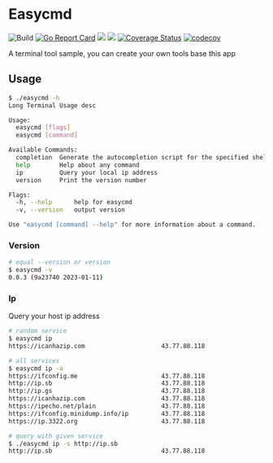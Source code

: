 # Easycmd 
![Build](https://github.com/sincerefly/easycmd/workflows/Build/badge.svg)
[![Go Report Card](https://goreportcard.com/badge/github.com/sincerefly/easycmd)](https://goreportcard.com/report/github.com/sincerefly/easycmd)
<a href="https://opensource.org/licenses/MIT"><img src="https://img.shields.io/badge/license-MIT-_red.svg"></a>
<a href="https://github.com/sincerefly/easycmd/issues"><img src="https://img.shields.io/badge/contributions-welcome-brightgreen.svg?style=flat"></a>
<a href='https://coveralls.io/github/sincerefly/easycmd?branch=main'><img src='https://coveralls.io/repos/github/sincerefly/easycmd/badge.svg?branch=main' alt='Coverage Status' /></a>
[![codecov](https://codecov.io/gh/sincerefly/easycmd/graph/badge.svg?token=W8Z0SWZJG3)](https://codecov.io/gh/sincerefly/easycmd)

A terminal tool sample, you can create your own tools base this app

## Usage

```bash
$ ./easycmd -h   
Long Terminal Usage desc

Usage:
  easycmd [flags]
  easycmd [command]

Available Commands:
  completion  Generate the autocompletion script for the specified shell
  help        Help about any command
  ip          Query your local ip address
  version     Print the version number

Flags:
  -h, --help      help for easycmd
  -v, --version   output version

Use "easycmd [command] --help" for more information about a command.
```

### Version

```bash
# equal --version or version
$ easycmd -v 
0.0.3 (9a23740 2023-01-11)
```

### Ip

Query your host ip address

```bash
# random service
$ easycmd ip
https://icanhazip.com                     43.77.88.118
```

```bash
# all services
$ easycmd ip -a
https://ifconfig.me                       43.77.88.118
http://ip.sb                              43.77.88.118
http://ip.gs                              43.77.88.118
https://icanhazip.com                     43.77.88.118
https://ipecho.net/plain                  43.77.88.118
https://ifconfig.minidump.info/ip         43.77.88.118
https://ip.3322.org                       43.77.88.118
```

```bash
# query with given service
$ ./easycmd ip -s http://ip.sb
http://ip.sb                              43.77.88.118
```


